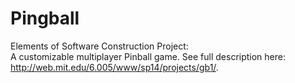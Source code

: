 # Pingball
Elements of Software Construction Project:<br />
A customizable multiplayer Pinball game. See full description here: http://web.mit.edu/6.005/www/sp14/projects/gb1/.
